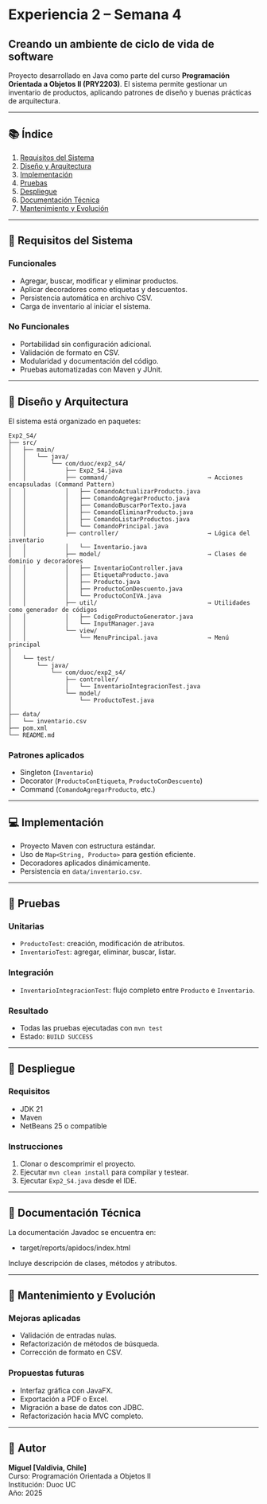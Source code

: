 # Experiencia 2 – Semana 4 
## Creando un ambiente de ciclo de vida de software

Proyecto desarrollado en Java como parte del curso **Programación Orientada a Objetos II (PRY2203)**. El sistema permite gestionar un inventario de productos, aplicando patrones de diseño y buenas prácticas de arquitectura.

---

## 📚 Índice

1. [Requisitos del Sistema](#requisitos-del-sistema)  
2. [Diseño y Arquitectura](#diseño-y-arquitectura)  
3. [Implementación](#implementación)  
4. [Pruebas](#pruebas)  
5. [Despliegue](#despliegue)  
6. [Documentación Técnica](#documentación-técnica)  
7. [Mantenimiento y Evolución](#mantenimiento-y-evolución)

---

## 📝 Requisitos del Sistema

### Funcionales
- Agregar, buscar, modificar y eliminar productos.
- Aplicar decoradores como etiquetas y descuentos.
- Persistencia automática en archivo CSV.
- Carga de inventario al iniciar el sistema.

### No Funcionales
- Portabilidad sin configuración adicional.
- Validación de formato en CSV.
- Modularidad y documentación del código.
- Pruebas automatizadas con Maven y JUnit.

---

## 📐 Diseño y Arquitectura

El sistema está organizado en paquetes:

```
Exp2_S4/
├── src/
│   ├── main/
│   │   └── java/
│   │       └── com/duoc/exp2_s4/
│   │           ├── Exp2_S4.java
│   │           ├── command/                            → Acciones encapsuladas (Command Pattern) 
│   │           │   ├── ComandoActualizarProducto.java
│   │           │   ├── ComandoAgregarProducto.java
│   │           │   ├── ComandoBuscarPorTexto.java
│   │           │   ├── ComandoEliminarProducto.java
│   │           │   ├── ComandoListarProductos.java
│   │           │   └── ComandoPrincipal.java
│   │           ├── controller/                         → Lógica del inventario 
│   │           │   └── Inventario.java
│   │           ├── model/                              → Clases de dominio y decoradores 
│   │           │   ├── InventarioController.java
│   │           │   ├── EtiquetaProducto.java
│   │           │   ├── Producto.java
│   │           │   ├── ProductoConDescuento.java
│   │           │   └── ProductoConIVA.java
│   │           ├── util/                               → Utilidades como generador de códigos 
│   │           │   ├── CodigoProductoGenerator.java
│   │           │   └── InputManager.java
│   │           └── view/
│   │               └── MenuPrincipal.java              → Menú principal
│
│   └── test/
│       └── java/
│           └── com/duoc/exp2_s4/
│               ├── controller/
│               │   └── InventarioIntegracionTest.java
│               └── model/
│                   └── ProductoTest.java
│
├── data/
│   └── inventario.csv
├── pom.xml
└── README.md
```

### Patrones aplicados
- Singleton (`Inventario`)
- Decorator (`ProductoConEtiqueta`, `ProductoConDescuento`)
- Command (`ComandoAgregarProducto`, etc.)

---

## 💻 Implementación

- Proyecto Maven con estructura estándar.
- Uso de `Map<String, Producto>` para gestión eficiente.
- Decoradores aplicados dinámicamente.
- Persistencia en `data/inventario.csv`.

---

## 🧪 Pruebas

### Unitarias
- `ProductoTest`: creación, modificación de atributos.
- `InventarioTest`: agregar, eliminar, buscar, listar.

### Integración
- `InventarioIntegracionTest`: flujo completo entre `Producto` e `Inventario`.

### Resultado
- Todas las pruebas ejecutadas con `mvn test`
- Estado: `BUILD SUCCESS`

---

## 🚀 Despliegue

### Requisitos
- JDK 21
- Maven
- NetBeans 25 o compatible

### Instrucciones
1. Clonar o descomprimir el proyecto.
2. Ejecutar `mvn clean install` para compilar y testear.
3. Ejecutar `Exp2_S4.java` desde el IDE.

---

## 📄 Documentación Técnica

La documentación Javadoc se encuentra en:
- target/reports/apidocs/index.html

Incluye descripción de clases, métodos y atributos.

---

## 🔧 Mantenimiento y Evolución

### Mejoras aplicadas
- Validación de entradas nulas.
- Refactorización de métodos de búsqueda.
- Corrección de formato en CSV.

### Propuestas futuras
- Interfaz gráfica con JavaFX.
- Exportación a PDF o Excel.
- Migración a base de datos con JDBC.
- Refactorización hacia MVC completo.

---

## 📌 Autor

**Miguel [Valdivia, Chile]**  
Curso: Programación Orientada a Objetos II  
Institución: Duoc UC  
Año: 2025
